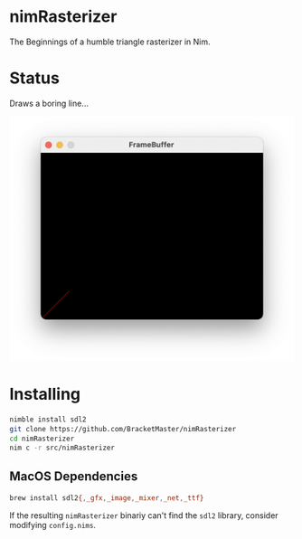 # nimRasterizer

The Beginnings of a humble triangle rasterizer in Nim.

# Status

Draws a boring line...

![](docs/status.png)

# Installing
```bash
nimble install sdl2
git clone https://github.com/BracketMaster/nimRasterizer
cd nimRasterizer
nim c -r src/nimRasterizer
```

## MacOS Dependencies

```bash
brew install sdl2{,_gfx,_image,_mixer,_net,_ttf}
```

If the resulting ``nimRasterizer`` binariy can't find
the `sdl2` library, consider modifying ``config.nims``.